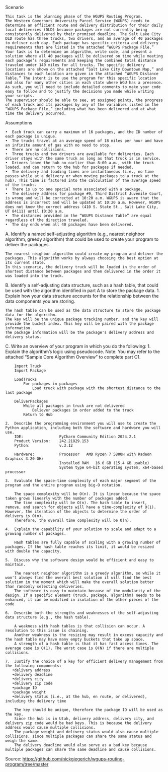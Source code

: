 Scenario

	This task is the planning phase of the WGUPS Routing Program.
	The Western Governors University Parcel Service (WGUPS) needs to determine an efficient route and delivery distribution for their daily local deliveries (DLD) because packages are not currently being consistently delivered by their promised deadline. The Salt Lake City DLD route has three trucks, two drivers, and an average of 40 packages to deliver each day. Each package has specific criteria and delivery requirements that are listed in the attached “WGUPS Package File.”
	Your task is to determine an algorithm, write code, and present a solution where all 40 packages will be delivered on time while meeting each package’s requirements and keeping the combined total distance traveled under 140 miles for all trucks. The specific delivery locations are shown on the attached “Salt Lake City Downtown Map,” and distances to each location are given in the attached “WGUPS Distance Table.” The intent is to use the program for this specific location and also for many other cities in each state where WGU has a presence. As such, you will need to include detailed comments to make your code easy to follow and to justify the decisions you made while writing your scripts.
	The supervisor should be able to see, at assigned points, the progress of each truck and its packages by any of the variables listed in the “WGUPS Package File,” including what has been delivered and at what time the delivery occurred.

Assumptions

	•  Each truck can carry a maximum of 16 packages, and the ID number of each package is unique.
	•  The trucks travel at an average speed of 18 miles per hour and have an infinite amount of gas with no need to stop.
	•  There are no collisions.
	•  Three trucks and two drivers are available for deliveries. Each driver stays with the same truck as long as that truck is in service.
	•  Drivers leave the hub no earlier than 8:00 a.m., with the truck loaded, and can return to the hub for packages if needed.
	•  The delivery and loading times are instantaneous (i.e., no time passes while at a delivery or when moving packages to a truck at the hub). This time is factored into the calculation of the average speed of the trucks.
	•  There is up to one special note associated with a package.
	•  The delivery address for package #9, Third District Juvenile Court, is wrong and will be corrected at 10:20 a.m. WGUPS is aware that the address is incorrect and will be updated at 10:20 a.m. However, WGUPS does not know the correct address (410 S. State St., Salt Lake City, UT 84111) until 10:20 a.m.
	•  The distances provided in the “WGUPS Distance Table” are equal regardless of the direction traveled.
	•  The day ends when all 40 packages have been delivered.

A.  Identify a named self-adjusting algorithm (e.g., nearest neighbor algorithm, greedy algorithm) that could be used to create your program to deliver the packages.

	The nearest neighbor algorithm could create my program and deliver the packages. This algorithm works by always choosing the best option at its current state.
	In this scenario, the delivery truck will be loaded in the order of shortest distance between packages and then delivered in the order it was loaded into the truck.

B.  Identify a self-adjusting data structure, such as a hash table, that could be used with the algorithm identified in part A to store the package data.
	1.  Explain how your data structure accounts for the relationship between the data components you are storing.
	
	The hash table can be used as the data structure to store the package data for the algorithm. 
	The key will be the unique package tracking number, and the key will provide the bucket index. This key will be paired with the package information.
 	The package information will be the package's delivery address and delivery status.

C.  Write an overview of your program in which you do the following:
	1.  Explain the algorithm’s logic using pseudocode.
	Note: You may refer to the attached “Sample Core Algorithm Overview” to complete part C1.
  	
		Import Truck
		Import Package
		
		LoadTrucks
			For packages in packages
				Load truck with package with the shortest distance to the last package
		
		DeliverPackages
			While all packages in truck are not delivered
				Deliever packages in order added to the truck
			Return to Hub

	2.  Describe the programming environment you will use to create the Python application, including both the software and hardware you will use.
		IDE:				PyCharm Community Edition 2024.2.1
		Product Version: 	242.21829.153
		Python:				v.3.12

		Hardware:			Processor	AMD Ryzen 7 5800H with Radeon Graphics 3.20 GHz
							Installed RAM	16.0 GB (15.4 GB usable)
				 			System type	64-bit operating system, x64-based processor
		
	3.  Evaluate the space-time complexity of each major segment of the program and the entire program using big-O notation.

 		The space complexity will be O(n). It is linear because the space taken grows linearly with the number of packages added. 
		The time complexity will be O(n). The hash table to insert, remove, and search for objects will have a time-complexity of O(1). However, the iteration of the objects to determine the order of delivery is O(n). 
		Therefore, the overall time complexity will be O(n). 

	4.  Explain the capability of your solution to scale and adapt to a growing number of packages.

        Hash tables are fully capable of scaling with a growing number of packages. If the hash table reaches its limit, it would be resized with double the capacity.
		
	5.  Discuss why the software design would be efficient and easy to maintain.

		The nearest neighbor algorithm is a greedy algorithm, so while it won't always find the overall best solution it will find the best solution in the moment which will make the overall solution better than randomly selecting deliveries. 
    	The software is easy to maintain because of the modularity of the design. If a specific element (truck, package, algorithm) needs to be enhanced, it can be modified in isolation of the other pieces of the code

	6.  Describe both the strengths and weaknesses of the self-adjusting data structure (e.g., the hash table).

    	A weakness with hash tables is that collision can occur. A resolution to this issue is chaining. 
		Another weakness is the resizing may result in excess capacity and the hash table may have many empty buckets that take up space. 
    	A strength of a hash table is that it has fast access times. The average case is O(1). The worst case is O(N) if there are multiple collisions. 
    
	7.  Justify the choice of a key for efficient delivery management from the following components:
       •delivery address
       •delivery deadline
       •delivery city
       •delivery zip code
       •package ID
       •package weight
       •delivery status (i.e., at the hub, en route, or delivered), including the delivery time

		The key should be unique, therefore the package ID will be used as the key. 
		Since the hub is in Utah, delivery address, delivery city, and delivery zip code would be bad keys. This is because the delivery address would cause multiple collisions.
		The package weight and delivery status would also cause multiple collisions, since multiple packages can share the same status and weigh the same.
		The delivery deadline would also serve as a bad key because multiple packages can share the same deadline and cause collisions. 

	
Source: https://github.com/nickgiegerich/wgups-routing-program/tree/master
